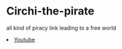 # Circhi-the-pirate
all kind of piracy link leading to a free world 

<li> <a href='https://www.youtube.com/' target="_blank">Youtube</a> </li>
